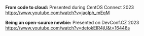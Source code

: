 
**From code to cloud:**
Presented during CentOS Connect 2023
https://www.youtube.com/watch?v=jaoIph_mEqM

**Being an open-source newbie:**
Presented on DevConf.CZ 2023
https://www.youtube.com/watch?v=detokEIR4jU&t=16448s

